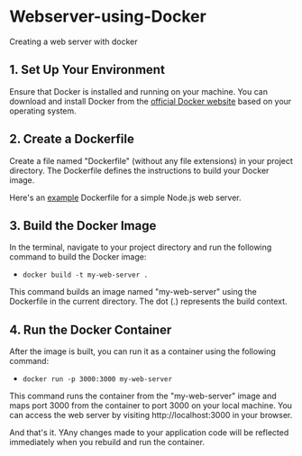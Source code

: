 # Webserver-using-Docker

Creating a web server with docker

## 1. Set Up Your Environment 

Ensure that Docker is installed and running on your machine. You can download and install Docker from the [official Docker website](https://www.docker.com) based on your operating system.


## 2. Create a Dockerfile
Create a file named "Dockerfile" (without any file extensions) in your project directory. The Dockerfile defines the instructions to build your Docker image.

Here's an [example](https://github.com/Aphellirus/Webserver-using-Docker/blob/main/dockerfile) Dockerfile for a simple Node.js web server.


## 3. Build the Docker Image

In the terminal, navigate to your project directory and run the following command to build the Docker image:

- `docker build -t my-web-server .`

This command builds an image named "my-web-server" using the Dockerfile in the current directory. The dot (.) represents the build context.


## 4. Run the Docker Container

After the image is built, you can run it as a container using the following command:

- `docker run -p 3000:3000 my-web-server`

This command runs the container from the "my-web-server" image and maps port 3000 from the container to port 3000 on your local machine. You can access the web server by visiting http://localhost:3000 in your browser.

And that's it. YAny changes made to your application code will be reflected immediately when you rebuild and run the container.

